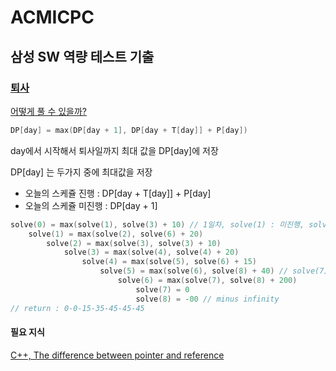 # ACMICPC

## 삼성 SW 역량 테스트 기출

### [퇴사](https://www.acmicpc.net/problem/14501)

[어떻게 풀 수 있을까?](https://www.youtube.com/watch?v=VEbh7lCu7Ic&list=PLdHw4xVmS1psZInw07xdgZmnQcIrXru8J&index=8)

```c++
DP[day] = max(DP[day + 1], DP[day + T[day]] + P[day])
```

day에서 시작해서 퇴사일까지 최대 값을 DP[day]에 저장

DP[day] 는 두가지 중에 최대값을 저장

- 오늘의 스케쥴 진행 : DP[day + T[day]] + P[day]
- 오늘의 스케쥴 미진행 : DP[day + 1]



```c
solve(0) = max(solve(1), solve(3) + 10) // 1일차, solve(1) : 미진행, solve(3) + 10 : 진행 
	solve(1) = max(solve(2), solve(6) + 20)
		solve(2) = max(solve(3), solve(3) + 10)
			solve(3) = max(solve(4), solve(4) + 20)
    			solve(4) = max(solve(5), solve(6) + 15)
    				solve(5) = max(solve(6), solve(8) + 40)	// solve(7) 이상은 없음
    					solve(6) = max(solve(7), solve(8) + 200)
    						solve(7) = 0
    						solve(8) = -00 // minus infinity
// return : 0-0-15-35-45-45-45
```



#### 필요 지식

[C++, The difference between pointer and reference](https://gracefulprograming.tistory.com/11)